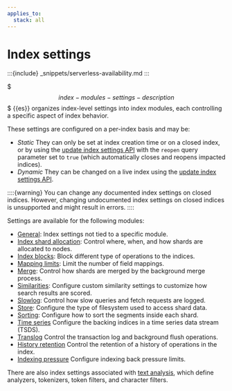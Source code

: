 ```yaml
---
applies_to:
  stack: all
---
```

# Index settings

:::{include} _snippets/serverless-availability.md
:::

$$$index-modules-settings-description$$$
{{es}} organizes index-level settings into index modules, each controlling a specific aspect of index behavior.

These settings are configured on a per-index basis and may be:

* _Static_
  They can only be set at index creation time or on a closed index, or by using the [update index settings API](https://www.elastic.co/docs/api/doc/elasticsearch/operation/operation-indices-put-settings) with the `reopen` query parameter set to `true` (which automatically closes and reopens impacted indices).
* _Dynamic_
  They can be changed on a live index using the [update index settings API](https://www.elastic.co/docs/api/doc/elasticsearch/operation/operation-indices-put-settings).

::::{warning}
You can change any documented index settings on closed indices. However, changing undocumented index settings on closed indices is unsupported and might result in errors.
::::

Settings are available for the following modules:

* [General](index-modules.md):
  Index settings not tied to a specific module.
* [Index shard allocation](shard-allocation.md):
  Control where, when, and how shards are allocated to nodes.
* [Index blocks](./index-block.md):
  Block different type of operations to the indices.
* [Mapping limits](./mapping-limit.md):
  Limit the number of field mappings.
* [Merge](merge.md):
  Control how shards are merged by the background merge process.
* [Similarities](similarity.md):
  Configure custom similarity settings to customize how search results are scored.
* [Slowlog](slow-log.md):
  Control how slow queries and fetch requests are logged.
* [Store](store.md):
  Configure the type of filesystem used to access shard data.
* [Sorting](./sorting.md):
  Configure how to sort the segments inside each shard.
* [Time series](time-series.md)
  Configure the backing indices in a time series data stream (TSDS).
* [Translog](translog.md)
  Control the transaction log and background flush operations.
* [History retention](history-retention.md)
  Control the retention of a history of operations in the index.
* [Indexing pressure](pressure.md)
  Configure indexing back pressure limits.

There are also index settings associated with [text analysis](docs-content://manage-data/data-store/text-analysis.md), which define analyzers, tokenizers, token filters, and character filters.
